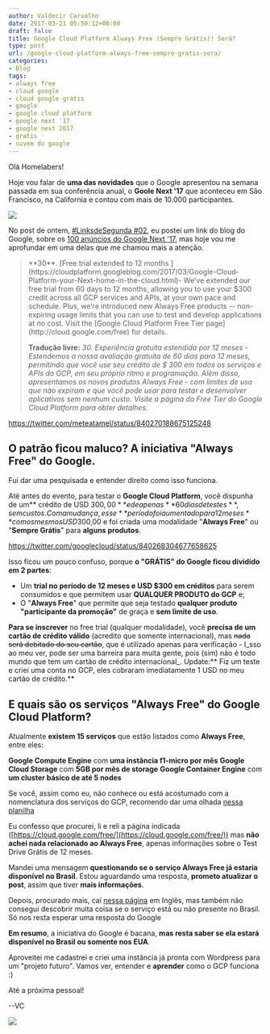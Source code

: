```yaml
---
author: Valdecir Carvalho
date: 2017-03-21 05:59:12+00:00
draft: false
title: Google Cloud Platform Always Free (Sempre Grátis)! Será?
type: post
url: /google-cloud-platform-always-free-sempre-gratis-sera/
categories:
- Blog
tags:
- always free
- cloud google
- cloud google grátis
- google
- google cloud platform
- google next '17
- google next 2017
- gratis
- nuvem do google
---
```


Olá Homelabers!

Hoje vou falar de **uma das novidades** que o Google apresentou na semana passada em sua conferência anual, o **Goole Next '17** que aconteceu em São Francisco, na California e contou com mais de 10.000 participantes.

![](/imagens/2017/03/google-cloud-logo1-300x149.png)


No post de ontem, [#LinksdeSegunda #02](http://homelaber.com.br/links-de-segunda-02/), eu postei um link do blog do Google, sobre os [100 anúncios do Google Next '17](https://blog.google/topics/google-cloud/100-announcements-google-cloud-next-17/), mas hoje vou me aprofundar em uma delas que me chamou mais a atenção.





<blockquote>**30**. [Free trial extended to 12 months ](https://cloudplatform.googleblog.com/2017/03/Google-Cloud-Platform-your-Next-home-in-the-cloud.html)- We’ve extended our free trial from 60 days to 12 months, allowing you to use your $300 credit across all GCP services and APIs, at your own pace and schedule. Plus, we’re introduced new Always Free products -- non-expiring usage limits that you can use to test and develop applications at no cost. Visit the [Google Cloud Platform Free Tier page](http://cloud.google.com/free) for details.

**Tradução livre:** _30. Experiência gratuita estendida por 12 meses - Estendemos a nossa avaliação gratuita de 60 dias para 12 meses, permitindo que você use seu crédito de $ 300 em todos os serviços e APIs do GCP, em seu próprio ritmo e programação. Além disso, apresentamos os novos produtos Always Free - com limites de uso que não expiram e que você pode usar para testar e desenvolver aplicativos sem nenhum custo. Visite a página do Free Tier do Google Cloud Platform para obter detalhes._</blockquote>



https://twitter.com/meteatamel/status/840270188675125248



## O patrão ficou maluco? A iniciativa "Always Free" do Google.



Fui dar uma pesquisada e entender direito como isso funciona.

Até antes do evento, para testar o **Google Cloud Platform**, você dispunha de um** crédito de USD $300,00** e de apenas **60 dias de testes**, sem custos. Com a mudança, esse **período foi aumentado para 12 meses** com os mesmos USD $300,00 e foi criada uma modalidade "**Always Free**" ou "**Sempre Grátis**" para **alguns produtos**.

https://twitter.com/googlecloud/status/840268304677658625

Isso ficou um pouco confuso, porque **o "GRÁTIS" do Google ficou dividido em 2 partes**:




  * Um **trial no período de 12 meses e USD $300 em créditos** para serem consumidos e que permitem usar **QUALQUER PRODUTO do GCP** e;
  * O "**Always Free**" que permite que seja testado **qualquer produto "participante da promoção"** de graça e **sem limite de uso**.


**Para se inscrever** no free trial (qualquer modalidade), você **precisa de um cartão de crédito válido** (acredito que somente internacional), mas <del>nada será debitado do seu cartão</del>, que é utilizado apenas para verificação - I_sso ao meu ver, pode ser uma barreira para muita gente, pois (sim) não é todo mundo que tem um cartão de crédito internacional_. Update:** Fiz um teste e criei uma conta no GCP, eles cobraram imediatamente 1 USD no meu cartão de crédito.**



## E quais são os serviços "Always Free" do Google Cloud Platform?



Atualmente **existem 15 serviços** que estão listados como **Always Free**, entre eles:

**Google Compute Engine** com **uma instância f1-micro por mês**
**Google Cloud Storage** com **5GB por mês de storage**
**Google Container Engine** com **um cluster básico de até 5 nodes**

Se você, assim como eu, não conhece ou está acostumado com a nomenclatura dos serviços do GCP, recomendo dar uma olhada [nessa planilha](https://docs.google.com/spreadsheets/d/1SWjXJ9BlIhaKajdAv-Ptkcy6u1WVoaeVdilN_AHmc80/edit#gid=304177905)

Eu confesso que procurei, li e reli a página indicada ([https://cloud.google.com/free/](https://cloud.google.com/free/)) mas **não achei nada relacionado ao Always Free**, apenas informações sobre o Test Drive Grátis de 12 meses.

Mandei uma mensagem **questionando se o serviço Always Free já estaria disponível no Brasil**. Estou aguardando uma resposta, **prometo atualizar o post**, assim que tiver **mais informações**.

Depois, procurado mais, cai [nessa página](https://cloud.google.com/free/docs/frequently-asked-questions) em Inglês, mas também não consegui descobrir muita coisa se o serviço está ou não presente no Brasil. Só nos resta esperar uma resposta do Google

**Em resumo**, a iniciativa do Google é bacana, **mas resta saber se ela estará disponível no Brasil ou somente nos EUA**.

Aproveitei me cadastrei e criei uma instância já pronta com Wordpress para um "projeto futuro". Vamos ver, entender e **aprender** como o GCP funciona :)

Até a próxima pessoal!

--VC

![](/imagens/2017/03/always-free-1-300x225.jpg)

